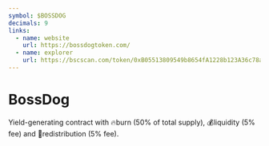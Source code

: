 ```yaml
---
symbol: $BOSSDOG
decimals: 9
links:
  - name: website
    url: https://bossdogtoken.com/
  - name: explorer
    url: https://bscscan.com/token/0xB05513809549b8654fA1228b123A36c78a3356F4
---
```


# BossDog

Yield-generating contract with 🔥burn (50% of total supply), 💰liquidity (5% fee) and 🙌redistribution (5% fee).
